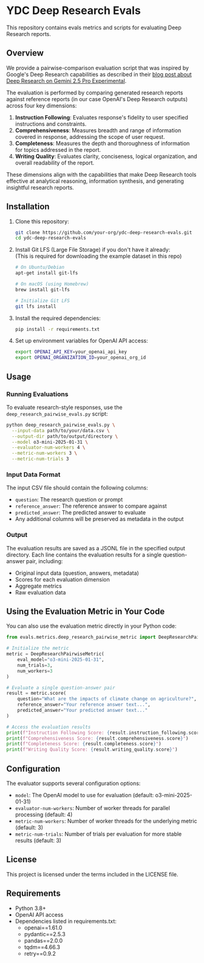 # YDC Deep Research Evals

This repository contains evals metrics and scripts for evaluating Deep Research reports.

## Overview
We provide a pairwise-comparison evaluation script that was inspired by Google's Deep Research capabilities as described in their [blog post about Deep Research on Gemini 2.5 Pro Experimental](https://blog.google/products/gemini/deep-research-gemini-2-5-pro-experimental/).

The evaluation is performed by comparing generated research reports against reference reports (in our case OpenAI's Deep Research outputs) across four key dimensions:

1. **Instruction Following**: Evaluates response's fidelity to user specified instructions and constraints.
2. **Comprehensiveness**: Measures breadth and range of information covered in response, addressing the scope of user request.
3. **Completeness**: Measures the depth and thoroughness of information for topics addressed in the report.
4. **Writing Quality**: Evaluates clarity, conciseness, logical organization, and overall readability of the report.

These dimensions align with the capabilities that make Deep Research tools effective at analytical reasoning, information synthesis, and generating insightful research reports.

## Installation

1. Clone this repository:
   ```bash
   git clone https://github.com/your-org/ydc-deep-research-evals.git
   cd ydc-deep-research-evals
   ```

2. Install Git LFS (Large File Storage) if you don't have it already:  
(This is required for downloading the example dataset in this repo)
   ```bash
   # On Ubuntu/Debian
   apt-get install git-lfs
   
   # On macOS (using Homebrew)
   brew install git-lfs
   
   # Initialize Git LFS
   git lfs install
   ```

3. Install the required dependencies:
   ```bash
   pip install -r requirements.txt
   ```

4. Set up environment variables for OpenAI API access:
   ```bash
   export OPENAI_API_KEY=your_openai_api_key
   export OPENAI_ORGANIZATION_ID=your_openai_org_id
   ```

## Usage

### Running Evaluations

To evaluate research-style responses, use the `deep_research_pairwise_evals.py` script:

```bash
python deep_research_pairwise_evals.py \
  --input-data path/to/your/data.csv \
  --output-dir path/to/output/directory \
  --model o3-mini-2025-01-31 \
  --evaluator-num-workers 4 \
  --metric-num-workers 3 \
  --metric-num-trials 3
```

### Input Data Format

The input CSV file should contain the following columns:
- `question`: The research question or prompt
- `reference_answer`: The reference answer to compare against
- `predicted_answer`: The predicted answer to evaluate
- Any additional columns will be preserved as metadata in the output

### Output

The evaluation results are saved as a JSONL file in the specified output directory. Each line contains the evaluation results for a single question-answer pair, including:

- Original input data (question, answers, metadata)
- Scores for each evaluation dimension
- Aggregate metrics
- Raw evaluation data

## Using the Evaluation Metric in Your Code

You can also use the evaluation metric directly in your Python code:

```python
from evals.metrics.deep_research_pairwise_metric import DeepResearchPairwiseMetric

# Initialize the metric
metric = DeepResearchPairwiseMetric(
    eval_model="o3-mini-2025-01-31",
    num_trials=3,
    num_workers=3
)

# Evaluate a single question-answer pair
result = metric.score(
    question="What are the impacts of climate change on agriculture?",
    reference_answer="Your reference answer text...",
    predicted_answer="Your predicted answer text..."
)

# Access the evaluation results
print(f"Instruction Following Score: {result.instruction_following.score}")
print(f"Comprehensiveness Score: {result.comprehensiveness.score}")
print(f"Completeness Score: {result.completeness.score}")
print(f"Writing Quality Score: {result.writing_quality.score}")
```

## Configuration

The evaluator supports several configuration options:

- `model`: The OpenAI model to use for evaluation (default: o3-mini-2025-01-31)
- `evaluator-num-workers`: Number of worker threads for parallel processing (default: 4)
- `metric-num-workers`: Number of worker threads for the underlying metric (default: 3)
- `metric-num-trials`: Number of trials per evaluation for more stable results (default: 3)

## License

This project is licensed under the terms included in the LICENSE file.

## Requirements

- Python 3.8+
- OpenAI API access
- Dependencies listed in requirements.txt:
  - openai==1.61.0
  - pydantic==2.5.3
  - pandas==2.0.0
  - tqdm==4.66.3
  - retry==0.9.2
